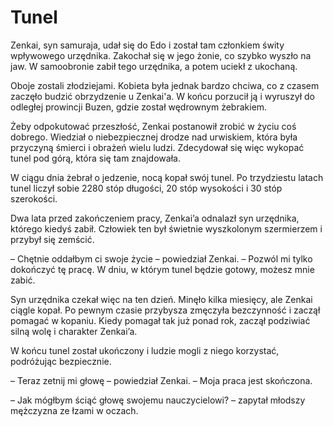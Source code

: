 # Tunel

Zenkai, syn samuraja, udał się do Edo i został tam członkiem świty wpływowego urzędnika. Zakochał się w jego żonie, co szybko wyszło na jaw. W samoobronie zabił tego urzędnika, a potem uciekł z ukochaną.

Oboje zostali złodziejami. Kobieta była jednak bardzo chciwa, co z czasem zaczęło budzić obrzydzenie u Zenkai'a. W końcu porzucił ją i wyruszył do odległej prowincji Buzen, gdzie został wędrownym żebrakiem.

Żeby odpokutować przeszłość, Zenkai postanowił zrobić w życiu coś dobrego. Wiedział o niebezpiecznej drodze nad urwiskiem, która była przyczyną śmierci i obrażeń wielu ludzi. Zdecydował się więc wykopać tunel pod górą, która się tam znajdowała.

W ciągu dnia żebrał o jedzenie, nocą kopał swój tunel. Po trzydziestu latach tunel liczył sobie 2280 stóp długości, 20 stóp wysokości i 30 stóp szerokości.

Dwa lata przed zakończeniem pracy, Zenkai’a odnalazł syn urzędnika, którego kiedyś zabił. Człowiek ten był świetnie wyszkolonym szermierzem i przybył się zemścić.

– Chętnie oddałbym ci swoje życie – powiedział Zenkai. – Pozwól mi tylko dokończyć tę pracę. W dniu, w którym tunel będzie gotowy, możesz mnie zabić.

Syn urzędnika czekał więc na ten dzień. Minęło kilka miesięcy, ale Zenkai ciągle kopał. Po pewnym czasie przybysza zmęczyła bezczynność i zaczął pomagać w kopaniu. Kiedy pomagał tak już ponad rok, zaczął podziwiać silną wolę i charakter Zenkai’a.

W końcu tunel został ukończony i ludzie mogli z niego korzystać, podróżując bezpiecznie.

– Teraz zetnij mi głowę – powiedział Zenkai. – Moja praca jest skończona.

– Jak mógłbym ściąć głowę swojemu nauczycielowi? – zapytał młodszy mężczyzna ze łzami w oczach.

